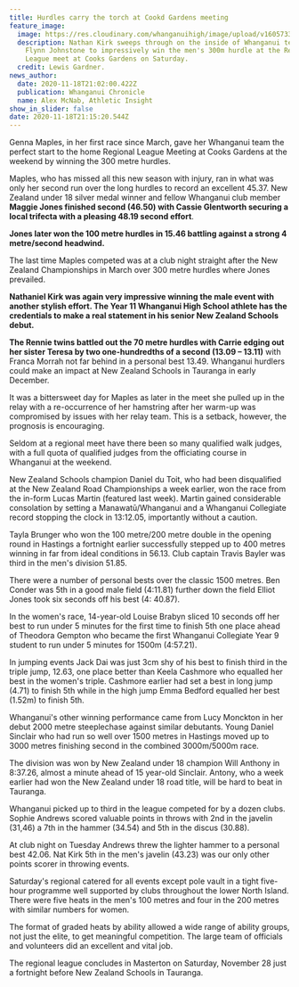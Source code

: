 ```yaml
---
title: Hurdles carry the torch at Cookd Gardens meeting
feature_image:
  image: https://res.cloudinary.com/whanganuihigh/image/upload/v1605733341/News/Nathan_Kirk_Flynn_Johnstone._Chron_19.11.20_phogo_Lewis_Gardner.jpg
  description: Nathan Kirk sweeps through on the inside of Whanganui teammate
    Flynn Johnstone to impressively win the men's 300m hurdle at the Regional
    League meet at Cooks Gardens on Saturday.
  credit: Lewis Gardner.
news_author:
  date: 2020-11-18T21:02:00.422Z
  publication: Whanganui Chronicle
  name: Alex McNab, Athletic Insight
show_in_slider: false
date: 2020-11-18T21:15:20.544Z
---
```

Genna Maples, in her first race since March, gave her Whanganui team the perfect start to the home Regional League Meeting at Cooks Gardens at the weekend by winning the 300 metre hurdles.

Maples, who has missed all this new season with injury, ran in what was only her second run over the long hurdles to record an excellent 45.37. New Zealand under 18 silver medal winner and fellow Whanganui club member **Maggie Jones finished second (46.50) with Cassie Glentworth securing a local trifecta with a pleasing 48.19 second effort**.

**Jones later won the 100 metre hurdles in 15.46 battling against a strong 4 metre/second headwind.**

The last time Maples competed was at a club night straight after the New Zealand Championships in March over 300 metre hurdles where Jones prevailed.

**Nathaniel Kirk was again very impressive winning the male event with another stylish effort. The Year 11 Whanganui High School athlete has the credentials to make a real statement in his senior New Zealand Schools debut.**

**The Rennie twins battled out the 70 metre hurdles with Carrie edging out her sister Teresa by two one-hundredths of a second (13.09 – 13.11)** with Franca Morrah not far behind in a personal best 13.49. Whanganui hurdlers could make an impact at New Zealand Schools in Tauranga in early December.

It was a bittersweet day for Maples as later in the meet she pulled up in the relay with a re-occurrence of her hamstring after her warm-up was compromised by issues with her relay team. This is a setback, however, the prognosis is encouraging.

Seldom at a regional meet have there been so many qualified walk judges, with a full quota of qualified judges from the officiating course in Whanganui at the weekend.

New Zealand Schools champion Daniel du Toit, who had been disqualified at the New Zealand Road Championships a week earlier, won the race from the in-form Lucas Martin (featured last week). Martin gained considerable consolation by setting a Manawatū/Whanganui and a Whanganui Collegiate record stopping the clock in 13:12.05, importantly without a caution.

Tayla Brunger who won the 100 metre/200 metre double in the opening round in Hastings a fortnight earlier successfully stepped up to 400 metres winning in far from ideal conditions in 56.13. Club captain Travis Bayler was third in the men's division 51.85.

There were a number of personal bests over the classic 1500 metres. Ben Conder was 5th in a good male field (4:11.81) further down the field Elliot Jones took six seconds off his best (4: 40.87).

In the women's race, 14-year-old Louise Brabyn sliced 10 seconds off her best to run under 5 minutes for the first time to finish 5th one place ahead of Theodora Gempton who became the first Whanganui Collegiate Year 9 student to run under 5 minutes for 1500m (4:57.21).

In jumping events Jack Dai was just 3cm shy of his best to finish third in the triple jump, 12.63, one place better than Keela Cashmore who equalled her best in the women's triple. Cashmore earlier had set a best in long jump (4.71) to finish 5th while in the high jump Emma Bedford equalled her best (1.52m) to finish 5th.

Whanganui's other winning performance came from Lucy Monckton in her debut 2000 metre steeplechase against similar debutants. Young Daniel Sinclair who had run so well over 1500 metres in Hastings moved up to 3000 metres finishing second in the combined 3000m/5000m race.

The division was won by New Zealand under 18 champion Will Anthony in 8:37.26, almost a minute ahead of 15 year-old Sinclair. Antony, who a week earlier had won the New Zealand under 18 road title, will be hard to beat in Tauranga.

Whanganui picked up to third in the league competed for by a dozen clubs. Sophie Andrews scored valuable points in throws with 2nd in the javelin (31,46) a 7th in the hammer (34.54) and 5th in the discus (30.88).

At club night on Tuesday Andrews threw the lighter hammer to a personal best 42.06. Nat Kirk 5th in the men's javelin (43.23) was our only other points scorer in throwing events.

Saturday's regional catered for all events except pole vault in a tight five-hour programme well supported by clubs throughout the lower North Island. There were five heats in the men's 100 metres and four in the 200 metres with similar numbers for women.

The format of graded heats by ability allowed a wide range of ability groups, not just the elite, to get meaningful competition. The large team of officials and volunteers did an excellent and vital job.

The regional league concludes in Masterton on Saturday, November 28 just a fortnight before New Zealand Schools in Tauranga.

